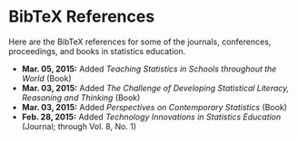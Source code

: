 # BibTeX References

Here are the BibTeX references for some of the journals, conferences, proceedings, and books in statistics education.

- __Mar. 05, 2015:__ Added _Teaching Statistics in Schools throughout the World_ (Book)
- __Mar. 03, 2015:__ Added _The Challenge of Developing Statistical Literacy, Reasoning and Thinking_ (Book)
- __Mar. 03, 2015:__ Added _Perspectives on Contemporary Statistics_ (Book)
- __Feb. 28, 2015:__ Added _Technology Innovations in Statistics Education_ (Journal; through Vol. 8, No. 1)




